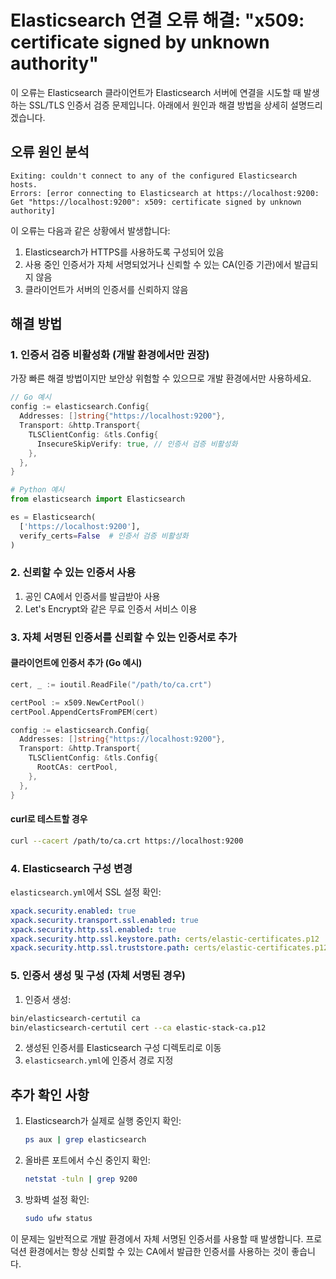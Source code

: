 # Elasticsearch 연결 오류 해결: "x509: certificate signed by unknown authority"

이 오류는 Elasticsearch 클라이언트가 Elasticsearch 서버에 연결을 시도할 때 발생하는 SSL/TLS 인증서 검증 문제입니다. 아래에서 원인과 해결 방법을 상세히 설명드리겠습니다.

## 오류 원인 분석

```
Exiting: couldn't connect to any of the configured Elasticsearch hosts. 
Errors: [error connecting to Elasticsearch at https://localhost:9200: 
Get "https://localhost:9200": x509: certificate signed by unknown authority]
```

이 오류는 다음과 같은 상황에서 발생합니다:

1. Elasticsearch가 HTTPS를 사용하도록 구성되어 있음
2. 사용 중인 인증서가 자체 서명되었거나 신뢰할 수 있는 CA(인증 기관)에서 발급되지 않음
3. 클라이언트가 서버의 인증서를 신뢰하지 않음

## 해결 방법

### 1. 인증서 검증 비활성화 (개발 환경에서만 권장)

가장 빠른 해결 방법이지만 보안상 위험할 수 있으므로 개발 환경에서만 사용하세요.

```go
// Go 예시
config := elasticsearch.Config{
  Addresses: []string{"https://localhost:9200"},
  Transport: &http.Transport{
    TLSClientConfig: &tls.Config{
      InsecureSkipVerify: true, // 인증서 검증 비활성화
    },
  },
}
```

```python
# Python 예시
from elasticsearch import Elasticsearch

es = Elasticsearch(
  ['https://localhost:9200'],
  verify_certs=False  # 인증서 검증 비활성화
)
```

### 2. 신뢰할 수 있는 인증서 사용

1. 공인 CA에서 인증서를 발급받아 사용
2. Let's Encrypt와 같은 무료 인증서 서비스 이용

### 3. 자체 서명된 인증서를 신뢰할 수 있는 인증서로 추가

#### 클라이언트에 인증서 추가 (Go 예시)

```go
cert, _ := ioutil.ReadFile("/path/to/ca.crt")

certPool := x509.NewCertPool()
certPool.AppendCertsFromPEM(cert)

config := elasticsearch.Config{
  Addresses: []string{"https://localhost:9200"},
  Transport: &http.Transport{
    TLSClientConfig: &tls.Config{
      RootCAs: certPool,
    },
  },
}
```

#### curl로 테스트할 경우

```bash
curl --cacert /path/to/ca.crt https://localhost:9200
```

### 4. Elasticsearch 구성 변경

`elasticsearch.yml`에서 SSL 설정 확인:

```yaml
xpack.security.enabled: true
xpack.security.transport.ssl.enabled: true
xpack.security.http.ssl.enabled: true
xpack.security.http.ssl.keystore.path: certs/elastic-certificates.p12
xpack.security.http.ssl.truststore.path: certs/elastic-certificates.p12
```

### 5. 인증서 생성 및 구성 (자체 서명된 경우)

1. 인증서 생성:
```bash
bin/elasticsearch-certutil ca
bin/elasticsearch-certutil cert --ca elastic-stack-ca.p12
```

2. 생성된 인증서를 Elasticsearch 구성 디렉토리로 이동
3. `elasticsearch.yml`에 인증서 경로 지정

## 추가 확인 사항

1. Elasticsearch가 실제로 실행 중인지 확인:
   ```bash
   ps aux | grep elasticsearch
   ```

2. 올바른 포트에서 수신 중인지 확인:
   ```bash
   netstat -tuln | grep 9200
   ```

3. 방화벽 설정 확인:
   ```bash
   sudo ufw status
   ```

이 문제는 일반적으로 개발 환경에서 자체 서명된 인증서를 사용할 때 발생합니다. 프로덕션 환경에서는 항상 신뢰할 수 있는 CA에서 발급한 인증서를 사용하는 것이 좋습니다.